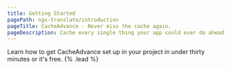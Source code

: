 ```yaml
---
title: Getting Started
pagePath: ngx-translate/introduction
pageTitle: CacheAdvance - Never miss the cache again.
pageDescription: Cache every single thing your app could ever do ahead of time, so your code never even has to run at all.
---
```


Learn how to get CacheAdvance set up in your project in under thirty minutes or it's free. {% .lead %}
